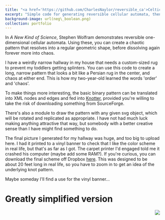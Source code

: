 ```yaml
---
title: "<a href='https://github.com/CharlesNaylor/reversible_ca'>Celtic Knots based on Cellular Automata</a>"
excerpt: "Simple code for generating reversible cellular automata, then converting the pattern into nodes and edges suitable for Knotter<br/><img src='/images/ca.png'>"
background-image: url(neg\_boolean.png)
collection: portfolio
---
```


In _A New Kind of Science_, Stephen Wolfram demonstrates reversible one-dimensional cellular automata. Using these, you can create a chaotic pattern that resolves into a regular geometric shape, before dissolving again forever more into chaos.

I have a weirdly narrow hallway in my house that needs a custom-sized rug to prevent my toddlers getting splinters. You can use this code to create a long, narrow pattern that looks a bit like a Persian rug in the center, and chaos at either end. This is how my two-year-old learned the words 'order' and 'chaos'.


To make things more interesting, the basic binary pattern can be translated into XML nodes and edges and fed into <a href="https://sourceforge.net/projects/knotter/">Knotter</a>, provided you're willing to take the risk of downloading something from SourceForge.

There's also a module to draw the pattern with any given svg object, which will be rotated and replicated as appropriate. I have not had much luck making anything attractive that way, but somebody with a better creative sense than I have might find something to do.

The final picture I generated for my hallway was huge, and too big to upload here. I had it printed to a vinyl banner to check that I like the color scheme in real life, but that's as far as I got. The carpet printer I'd engaged told me it crashed his computer (maybe add some RAM?). If you're curious, you can download the final scheme off Dropbox <a href="https://www.dropbox.com/s/vxos13c6j56jq29/boolean_1.png?dl=0">here</a>. This was designed to be about 20 feet long in real life, so you have to zoom in to get an idea of the underlying knot pattern. 

Maybe someday I'll find a use for the vinyl banner...

# Greatly simplified version
<img align='right' src='/images/neg_boolean.png'>
